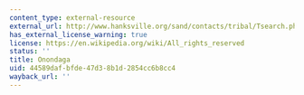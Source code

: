 ```yaml
---
content_type: external-resource
external_url: http://www.hanksville.org/sand/contacts/tribal/Tsearch.php?whichName=Onondaga
has_external_license_warning: true
license: https://en.wikipedia.org/wiki/All_rights_reserved
status: ''
title: Onondaga
uid: 44589daf-bfde-47d3-8b1d-2854cc6b8cc4
wayback_url: ''
---
```

